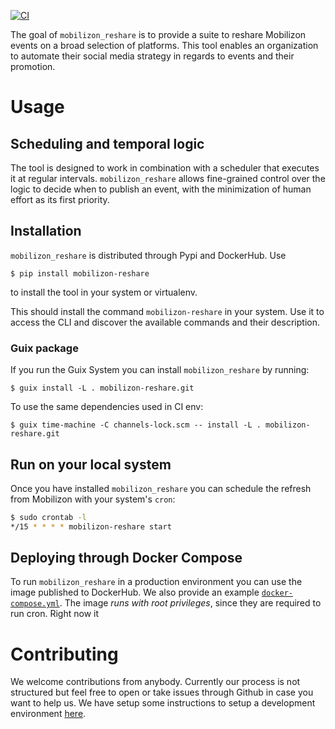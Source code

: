 [![CI](https://github.com/Tech-Workers-Coalition-Italia/mobilizon-reshare/actions/workflows/main.yml/badge.svg?branch=master)](https://github.com/Tech-Workers-Coalition-Italia/mobilizon-reshare/actions/workflows/main.yml)

The goal of `mobilizon_reshare` is to provide a suite to reshare Mobilizon events on a broad selection of platforms. This
tool enables an organization to automate their social media strategy in regards
to events and their promotion. 

# Usage

## Scheduling and temporal logic

The tool is designed to work in combination with a scheduler that executes it at
regular intervals. `mobilizon_reshare` allows fine-grained control over the logic to decide when
to publish an event, with the minimization of human effort as its first priority.

## Installation

`mobilizon_reshare` is distributed through Pypi and DockerHub. Use 

```shell
$ pip install mobilizon-reshare
```

to install the tool in your system or virtualenv.

This should install the command `mobilizon-reshare` in your system. Use it to access the CLI and discover the available
commands and their description.

### Guix package

If you run the Guix System you can install `mobilizon_reshare` by running:

``` shell
$ guix install -L . mobilizon-reshare.git
```

To use the same dependencies used in CI env:

``` shell
$ guix time-machine -C channels-lock.scm -- install -L . mobilizon-reshare.git
```

## Run on your local system

Once you have installed `mobilizon_reshare` you can schedule the refresh from Mobilizon with your system's `cron`:

```bash
$ sudo crontab -l
*/15 * * * * mobilizon-reshare start
```

## Deploying through Docker Compose

To run `mobilizon_reshare` in a production environment you can use the image published to DockerHub. We also provide an example [`docker-compose.yml`](https://github.com/Tech-Workers-Coalition-Italia/mobilizon-reshare/blob/master/docker-compose.yml).
The image *runs with root privileges*, since they are required to run cron. Right now it 

# Contributing

We welcome contributions from anybody. Currently our process is not structured but feel free to open or take issues through Github in case you want to help us. We have setup some instructions to setup a development environment [here](https://github.com/Tech-Workers-Coalition-Italia/mobilizon-reshare/blob/master/doc/contributing.md).
